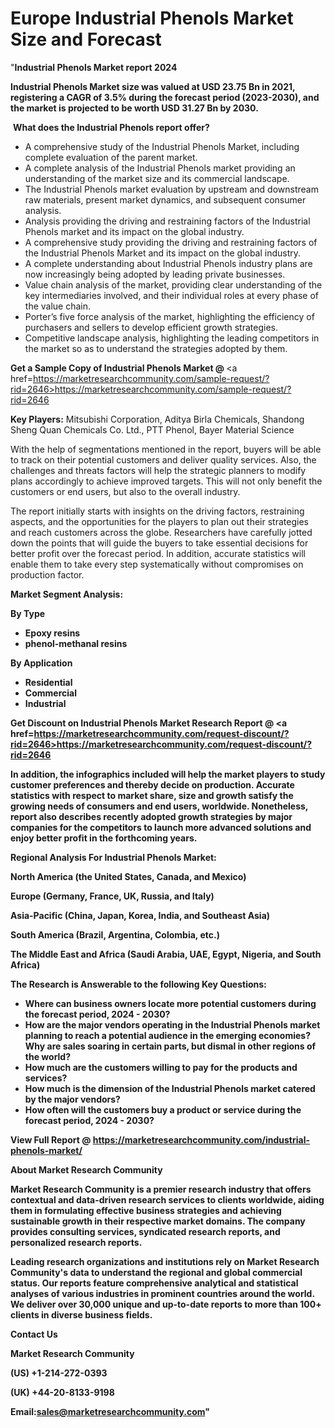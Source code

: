# Europe Industrial Phenols Market Size and Forecast
"<strong>Industrial Phenols Market report 2024</strong>

<strong>Industrial Phenols Market size was valued at USD 23.75 Bn in 2021, registering a CAGR of 3.5% during the forecast period (2023-2030), and the market is projected to be worth USD 31.27 Bn by 2030.</strong>

 <strong><b>What does the Industrial Phenols report offer?</b></strong>
<ul>
  <li>A comprehensive study of the Industrial Phenols Market, including complete evaluation of the parent market.</li>
  <li>A complete analysis of the Industrial Phenols market providing an understanding of the market size and its commercial landscape.</li>
  <li>The Industrial Phenols market evaluation by upstream and downstream raw materials, present market dynamics, and subsequent consumer analysis.</li>
  <li>Analysis providing the driving and restraining factors of the Industrial Phenols market and its impact on the global industry.</li>
  <li>A comprehensive study providing the driving and restraining factors of the Industrial Phenols Market and its impact on the global industry.</li>
  <li>A complete understanding about Industrial Phenols industry plans are now increasingly being adopted by leading private businesses.</li>
  <li>Value chain analysis of the market, providing clear understanding of the key intermediaries involved, and their individual roles at every phase of the value chain.</li>
  <li>Porter’s five force analysis of the market, highlighting the efficiency of purchasers and sellers to develop efficient growth strategies.</li>
  <li>Competitive landscape analysis, highlighting the leading competitors in the market so as to understand the strategies adopted by them.</li>
</ul>

<strong>Get a Sample Copy of Industrial Phenols Market @ </strong><a href=https://marketresearchcommunity.com/sample-request/?rid=2646><u>https://marketresearchcommunity.com/sample-request/?rid=2646</u></a>

<strong>Key Players:</strong> 
Mitsubishi Corporation, Aditya Birla Chemicals, Shandong Sheng Quan Chemicals Co. Ltd., PTT Phenol, Bayer Material Science

With the help of segmentations mentioned in the report, buyers will be able to track on their potential customers and deliver quality services. Also, the challenges and threats factors will help the strategic planners to modify plans accordingly to achieve improved targets. This will not only benefit the customers or end users, but also to the overall industry.

The report initially starts with insights on the driving factors, restraining aspects, and the opportunities for the players to plan out their strategies and reach customers across the globe. Researchers have carefully jotted down the points that will guide the buyers to take essential decisions for better profit over the forecast period. In addition, accurate statistics will enable them to take every step systematically without compromises on production factor.

<strong>Market Segment Analysis:</strong>


<strong><strong>By Type</strong></h4>
<ul>
 	<li>Epoxy resins</li>
 	<li>phenol-methanal resins</li>
</ul>
<strong><strong>By Application</strong></h4>
<ul>
 	<li>Residential</li>
 	<li>Commercial</li>
 	<li>Industrial</li>
</ul>

<strong>Get Discount on Industrial Phenols Market Research Report @ </b></strong><a href=https://marketresearchcommunity.com/request-discount/?rid=2646><u>https://marketresearchcommunity.com/request-discount/?rid=2646</u></a>

In addition, the infographics included will help the market players to study customer preferences and thereby decide on production. Accurate statistics with respect to market share, size and growth satisfy the growing needs of consumers and end users, worldwide. Nonetheless, report also describes recently adopted growth strategies by major companies for the competitors to launch more advanced solutions and enjoy better profit in the forthcoming years.

<strong>Regional Analysis For Industrial Phenols Market:</strong>

<strong>North America</strong> (the United States, Canada, and Mexico)

<strong>Europe</strong> (Germany, France, UK, Russia, and Italy)

<strong>Asia-Pacific</strong> (China, Japan, Korea, India, and Southeast Asia)

<strong>South America</strong> (Brazil, Argentina, Colombia, etc.)

<strong>The Middle East and Africa</strong> (Saudi Arabia, UAE, Egypt, Nigeria, and South Africa)

<strong>The Research is Answerable to the following Key Questions:</strong>
<ul>
 	<li>Where can business owners locate more potential customers during the forecast period, 2024 - 2030?</li>
 	<li>How are the major vendors operating in the Industrial Phenols market planning to reach a potential audience in the emerging economies? Why are sales soaring in certain parts, but dismal in other regions of the world?</li>
 	<li>How much are the customers willing to pay for the products and services?</li>
 	<li>How much is the dimension of the Industrial Phenols market catered by the major vendors?</li>
 	<li>How often will the customers buy a product or service during the forecast period, 2024 - 2030?</li>
</ul>

<strong>View Full Report @</strong> <a href=https://marketresearchcommunity.com/industrial-phenols-market/>https://marketresearchcommunity.com/industrial-phenols-market/</a>

<strong>About Market Research Community</strong>

Market Research Community is a premier research industry that offers contextual and data-driven research services to clients worldwide, aiding them in formulating effective business strategies and achieving sustainable growth in their respective market domains. The company provides consulting services, syndicated research reports, and personalized research reports.

Leading research organizations and institutions rely on Market Research Community's data to understand the regional and global commercial status. Our reports feature comprehensive analytical and statistical analyses of various industries in prominent countries around the world. We deliver over 30,000 unique and up-to-date reports to more than 100+ clients in diverse business fields.

<strong>Contact Us</strong>

<strong>Market Research Community</strong>

(US) +1-214-272-0393

(UK) +44-20-8133-9198

<strong>Email:</strong>sales@marketresearchcommunity.com"
